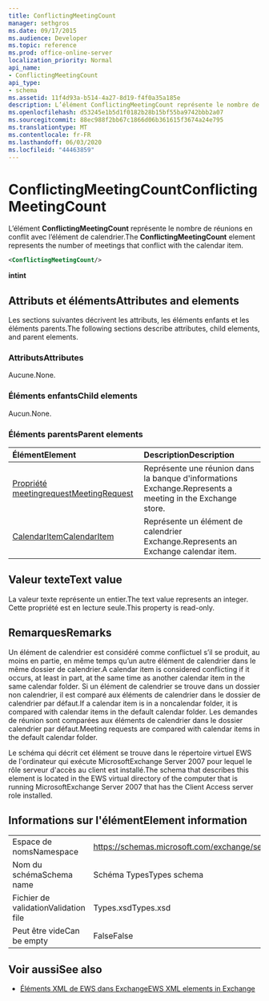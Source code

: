 ```yaml
---
title: ConflictingMeetingCount
manager: sethgros
ms.date: 09/17/2015
ms.audience: Developer
ms.topic: reference
ms.prod: office-online-server
localization_priority: Normal
api_name:
- ConflictingMeetingCount
api_type:
- schema
ms.assetid: 11f4d93a-b514-4a27-8d19-f4f0a35a185e
description: L’élément ConflictingMeetingCount représente le nombre de réunions en conflit avec l’élément de calendrier.
ms.openlocfilehash: d53245e1b5d1f0182b28b15bf55ba9742bbb2a07
ms.sourcegitcommit: 88ec988f2bb67c1866d06b361615f3674a24e795
ms.translationtype: MT
ms.contentlocale: fr-FR
ms.lasthandoff: 06/03/2020
ms.locfileid: "44463859"
---
```

# <a name="conflictingmeetingcount"></a><span data-ttu-id="67d5e-103">ConflictingMeetingCount</span><span class="sxs-lookup"><span data-stu-id="67d5e-103">ConflictingMeetingCount</span></span>

<span data-ttu-id="67d5e-104">L’élément **ConflictingMeetingCount** représente le nombre de réunions en conflit avec l’élément de calendrier.</span><span class="sxs-lookup"><span data-stu-id="67d5e-104">The **ConflictingMeetingCount** element represents the number of meetings that conflict with the calendar item.</span></span> 
  
```xml
<ConflictingMeetingCount/>
```

 <span data-ttu-id="67d5e-105">**int**</span><span class="sxs-lookup"><span data-stu-id="67d5e-105">**int**</span></span>
## <a name="attributes-and-elements"></a><span data-ttu-id="67d5e-106">Attributs et éléments</span><span class="sxs-lookup"><span data-stu-id="67d5e-106">Attributes and elements</span></span>

<span data-ttu-id="67d5e-107">Les sections suivantes décrivent les attributs, les éléments enfants et les éléments parents.</span><span class="sxs-lookup"><span data-stu-id="67d5e-107">The following sections describe attributes, child elements, and parent elements.</span></span>
  
### <a name="attributes"></a><span data-ttu-id="67d5e-108">Attributs</span><span class="sxs-lookup"><span data-stu-id="67d5e-108">Attributes</span></span>

<span data-ttu-id="67d5e-109">Aucune.</span><span class="sxs-lookup"><span data-stu-id="67d5e-109">None.</span></span>
  
### <a name="child-elements"></a><span data-ttu-id="67d5e-110">Éléments enfants</span><span class="sxs-lookup"><span data-stu-id="67d5e-110">Child elements</span></span>

<span data-ttu-id="67d5e-111">Aucun.</span><span class="sxs-lookup"><span data-stu-id="67d5e-111">None.</span></span>
  
### <a name="parent-elements"></a><span data-ttu-id="67d5e-112">Éléments parents</span><span class="sxs-lookup"><span data-stu-id="67d5e-112">Parent elements</span></span>

|<span data-ttu-id="67d5e-113">**Élément**</span><span class="sxs-lookup"><span data-stu-id="67d5e-113">**Element**</span></span>|<span data-ttu-id="67d5e-114">**Description**</span><span class="sxs-lookup"><span data-stu-id="67d5e-114">**Description**</span></span>|
|:-----|:-----|
|[<span data-ttu-id="67d5e-115">Propriété meetingrequest</span><span class="sxs-lookup"><span data-stu-id="67d5e-115">MeetingRequest</span></span>](meetingrequest.md) <br/> |<span data-ttu-id="67d5e-116">Représente une réunion dans la banque d'informations Exchange.</span><span class="sxs-lookup"><span data-stu-id="67d5e-116">Represents a meeting in the Exchange store.</span></span>  <br/> |
|[<span data-ttu-id="67d5e-117">CalendarItem</span><span class="sxs-lookup"><span data-stu-id="67d5e-117">CalendarItem</span></span>](calendaritem.md) <br/> |<span data-ttu-id="67d5e-118">Représente un élément de calendrier Exchange.</span><span class="sxs-lookup"><span data-stu-id="67d5e-118">Represents an Exchange calendar item.</span></span>  <br/> |
   
## <a name="text-value"></a><span data-ttu-id="67d5e-119">Valeur texte</span><span class="sxs-lookup"><span data-stu-id="67d5e-119">Text value</span></span>

<span data-ttu-id="67d5e-120">La valeur texte représente un entier.</span><span class="sxs-lookup"><span data-stu-id="67d5e-120">The text value represents an integer.</span></span> <span data-ttu-id="67d5e-121">Cette propriété est en lecture seule.</span><span class="sxs-lookup"><span data-stu-id="67d5e-121">This property is read-only.</span></span>
  
## <a name="remarks"></a><span data-ttu-id="67d5e-122">Remarques</span><span class="sxs-lookup"><span data-stu-id="67d5e-122">Remarks</span></span>

<span data-ttu-id="67d5e-123">Un élément de calendrier est considéré comme conflictuel s’il se produit, au moins en partie, en même temps qu’un autre élément de calendrier dans le même dossier de calendrier.</span><span class="sxs-lookup"><span data-stu-id="67d5e-123">A calendar item is considered conflicting if it occurs, at least in part, at the same time as another calendar item in the same calendar folder.</span></span> <span data-ttu-id="67d5e-124">Si un élément de calendrier se trouve dans un dossier non calendrier, il est comparé aux éléments de calendrier dans le dossier de calendrier par défaut.</span><span class="sxs-lookup"><span data-stu-id="67d5e-124">If a calendar item is in a noncalendar folder, it is compared with calendar items in the default calendar folder.</span></span> <span data-ttu-id="67d5e-125">Les demandes de réunion sont comparées aux éléments de calendrier dans le dossier calendrier par défaut.</span><span class="sxs-lookup"><span data-stu-id="67d5e-125">Meeting requests are compared with calendar items in the default calendar folder.</span></span>
  
<span data-ttu-id="67d5e-126">Le schéma qui décrit cet élément se trouve dans le répertoire virtuel EWS de l'ordinateur qui exécute MicrosoftExchange Server 2007 pour lequel le rôle serveur d'accès au client est installé.</span><span class="sxs-lookup"><span data-stu-id="67d5e-126">The schema that describes this element is located in the EWS virtual directory of the computer that is running MicrosoftExchange Server 2007 that has the Client Access server role installed.</span></span>
  
## <a name="element-information"></a><span data-ttu-id="67d5e-127">Informations sur l'élément</span><span class="sxs-lookup"><span data-stu-id="67d5e-127">Element information</span></span>

|||
|:-----|:-----|
|<span data-ttu-id="67d5e-128">Espace de noms</span><span class="sxs-lookup"><span data-stu-id="67d5e-128">Namespace</span></span>  <br/> |https://schemas.microsoft.com/exchange/services/2006/types  <br/> |
|<span data-ttu-id="67d5e-129">Nom du schéma</span><span class="sxs-lookup"><span data-stu-id="67d5e-129">Schema name</span></span>  <br/> |<span data-ttu-id="67d5e-130">Schéma Types</span><span class="sxs-lookup"><span data-stu-id="67d5e-130">Types schema</span></span>  <br/> |
|<span data-ttu-id="67d5e-131">Fichier de validation</span><span class="sxs-lookup"><span data-stu-id="67d5e-131">Validation file</span></span>  <br/> |<span data-ttu-id="67d5e-132">Types.xsd</span><span class="sxs-lookup"><span data-stu-id="67d5e-132">Types.xsd</span></span>  <br/> |
|<span data-ttu-id="67d5e-133">Peut être vide</span><span class="sxs-lookup"><span data-stu-id="67d5e-133">Can be empty</span></span>  <br/> |<span data-ttu-id="67d5e-134">False</span><span class="sxs-lookup"><span data-stu-id="67d5e-134">False</span></span>  <br/> |
   
## <a name="see-also"></a><span data-ttu-id="67d5e-135">Voir aussi</span><span class="sxs-lookup"><span data-stu-id="67d5e-135">See also</span></span>



- [<span data-ttu-id="67d5e-136">Éléments XML de EWS dans Exchange</span><span class="sxs-lookup"><span data-stu-id="67d5e-136">EWS XML elements in Exchange</span></span>](ews-xml-elements-in-exchange.md)

